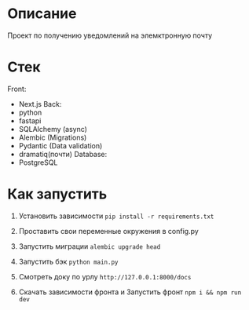 # Описание
Проект по получению уведомлений на элемктронную почту

# Стек
Front:
- Next.js
Back:
- python
- fastapi
- SQLAlchemy (async)
- Alembic (Migrations)
- Pydantic (Data validation)
- dramatiq(почти)
Database:
- PostgreSQL

# Как запустить

1. Установить зависимости
`pip install -r requirements.txt`

1. Проставить свои переменные окружения в config.py

1. Запустить миграции
`alembic upgrade head`

2. Запустить бэк 
`python main.py`

1. Смотреть доку по урлу
`http://127.0.0.1:8000/docs`

1. Скачать зависимости фронта и Запустить фронт 
`npm i && npm run dev`
